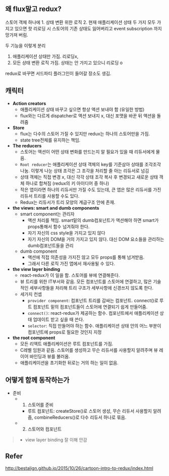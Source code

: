 ## 왜 flux말고 redux?
스토어 객체 하나에 1. 상태 변환 위한 로직 2. 현재 애플리케이션 상태 두 가지 모두 가지고 있으면 핫 리로딩 시 스토어의 기존 상태도 잃어버리고 event subscription 까지 망가져 버림.

두 기능을 이렇게 분리
1. 애플리케이션 상태만 가짐. 리로딩x, 
2. 모든 상태 변환 로직 가짐. 상태는 안 가지고 있으니 리로딩 o

redux로 바꾸면 서드파티 플러그인이 들어갈 장소도 생김.

## 캐릭터
- **Action creators**
    + 애플리케이션 상태 바꾸고 싶으면 항상 액션 보내야 함 (유일한 방법)
    + flux와는 다르게 dispatcher로 액션 보내지 x, 대신 포맷을 바꾼 뒤 액션을 돌려줌
- **Store**
    + flux는 다수의 스토어 가질 수 있지만 redux는 하나의 스토어만을 가짐.
    + state tree전체를 유지하는 책임.
- **The reducers**
    + 스토어는 액션이 어떤 상태 변화를 만드는지 알 필요가 있을 때 리듀서에게 물음.
    + `Root reducer`는 애플리케이션 상태 객체의 key를 기준삼아 상태를 조각조각 나눔. 이렇게 나눈 상태 조각은 그 조각을 처리할 줄 아는 리듀서로 넘김
    + 상태 객체는 직접 변경 x, 대신 각각 상태 조각 복사 후 변경되고 새로운 상태 객체 하나로 합쳐짐 (redux의 키 아이디어 중 하나)
    + 작은 앱이라면 하나의 리듀서만 가질 수도 있는데, 큰 앱은 많은 리듀서를 가진 리듀서 트리를 사용할 수도 있다.
    + Redux는 리듀서가 트리 모양의 계급구조 안에 존재.
- **the views: smart and dumb components**
    + smart component는 관리자
        * 액션 처리를 책임. smart밑의 dumb컴포넌트가 액션해야 하면 smart가 props통해서 함수 넘겨줘야 한다.
        * 자기 자신의 css style을 가지고 있지 않다
        * 자기 자신의 DOM을 거의 가지고 있지 않다. 대신 DOM 요소들을 관리하는 dumb컴포넌트들을 관리
    + dumb component
        * 액션에 직접 의존성을 가지진 않고 모두 props를 통해 넘겨받음.
        * 그래서 다른 로직 가진 앱에서 재사용될 수 있다.
- **the view layer binding**
    + react-redux가 이 일을 함. 스토어를 뷰에 연결해준다.
    + 뷰 트리를 위한 IT부서와 같음. 모든 컴포넌트를 스토어에 연결하고, 많은 기술적인 세부사항들을 처리해 트리 구조가 세부사항에 신경쓰지 않도록 한다.
    + 세가지 컨셉
        + `provider component`: 컴포넌트 트리를 감싸는 컴포넌트. connect()로 루트 컴포넌트 밑의 컴포넌트들이 스토어에 연결되기 쉽게 만들어줌.
        + `connect()`: react-redux가 제공하는 함수. 컴포넌트에서 애플리케이션 상태 업데이트 받고 싶을 때 쓴다.
        + `selector`: 직접 만들어야 하는 함수. 애플리케이션 상태 안의 어느 부분이 컴포넌트에 props로 필요한 것인지 지정
- **the root component**
    + 모든 리액트 애플리케이션은 루트 컴포넌트를 가짐.
    + C레벨 임원과 같음. 스토어를 생성하고 무슨 리듀서를 사용할지 알려주며 뷰 레이어 바인딩과 뷰를 불러옴.
    + 애플리케이션을 초기화한 뒤로는 거의 하는 일이 없음.

## 어떻게 함께 동작하는가
- 준비
    + 1. 스토어를 준비
        * 루트 컴포넌트: createStore()로 스토어 생성, 무슨 리듀서 사용할지 알려줌, combineReducers()로 다수 리듀서 하나로 묶음.
    + 2. 스토어와 컴포넌트 


> - view layer binding 잘 이해 안감

## Refer
http://bestalign.github.io/2015/10/26/cartoon-intro-to-redux/index.html
